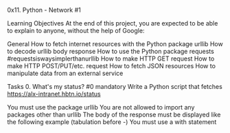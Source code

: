 0x11. Python - Network #1

Learning Objectives At the end of this project, you are expected to be able to explain to anyone, without the help of Google:

General How to fetch internet resources with the Python package urllib How to decode urllib body response How to use the Python package requests #requestsiswaysimplerthanurllib How to make HTTP GET request How to make HTTP POST/PUT/etc. request How to fetch JSON resources How to manipulate data from an external service

Tasks 0. What's my status? #0 mandatory Write a Python script that fetches https://alx-intranet.hbtn.io/status

You must use the package urllib You are not allowed to import any packages other than urllib The body of the response must be displayed like the following example (tabulation before -) You must use a with statement
